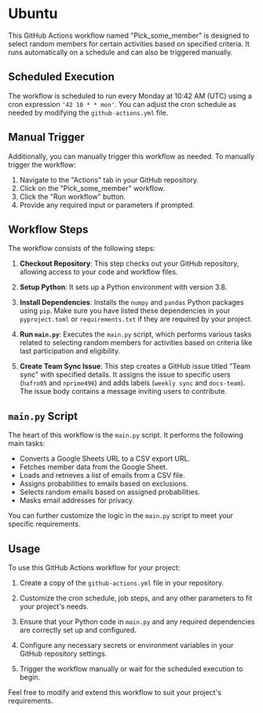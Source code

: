 
# Ubuntu

This GitHub Actions workflow named "Pick_some_member" is designed to select random members for certain activities based on specified criteria. It runs automatically on a schedule and can also be triggered manually.

## Scheduled Execution

The workflow is scheduled to run every Monday at 10:42 AM (UTC) using a cron expression `'42 10 * * mon'`. You can adjust the cron schedule as needed by modifying the `github-actions.yml` file.

## Manual Trigger

Additionally, you can manually trigger this workflow as needed. To manually trigger the workflow:

1. Navigate to the "Actions" tab in your GitHub repository.
2. Click on the "Pick_some_member" workflow.
3. Click the "Run workflow" button.
4. Provide any required input or parameters if prompted.

## Workflow Steps

The workflow consists of the following steps:

1. **Checkout Repository**: This step checks out your GitHub repository, allowing access to your code and workflow files.

2. **Setup Python**: It sets up a Python environment with version 3.8.

3. **Install Dependencies**: Installs the `numpy` and `pandas` Python packages using `pip`. Make sure you have listed these dependencies in your `pyproject.toml` or `requirements.txt` if they are required by your project.

4. **Run `main.py`**: Executes the `main.py` script, which performs various tasks related to selecting random members for activities based on criteria like last participation and eligibility.

5. **Create Team Sync Issue**: This step creates a GitHub issue titled "Team sync" with specified details. It assigns the issue to specific users (`hafro05` and `nprime496`) and adds labels (`weekly sync` and `docs-team`). The issue body contains a message inviting users to contribute.

## `main.py` Script

The heart of this workflow is the `main.py` script. It performs the following main tasks:

- Converts a Google Sheets URL to a CSV export URL.
- Fetches member data from the Google Sheet.
- Loads and retrieves a list of emails from a CSV file.
- Assigns probabilities to emails based on exclusions.
- Selects random emails based on assigned probabilities.
- Masks email addresses for privacy.

You can further customize the logic in the `main.py` script to meet your specific requirements.

## Usage

To use this GitHub Actions workflow for your project:

1. Create a copy of the `github-actions.yml` file in your repository.

2. Customize the cron schedule, job steps, and any other parameters to fit your project's needs.

3. Ensure that your Python code in `main.py` and any required dependencies are correctly set up and configured.

4. Configure any necessary secrets or environment variables in your GitHub repository settings.

5. Trigger the workflow manually or wait for the scheduled execution to begin.

Feel free to modify and extend this workflow to suit your project's requirements.



